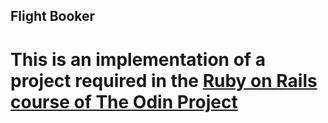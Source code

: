 ## Flight Booker

# This is an implementation of a project required in the [Ruby on Rails course of The Odin Project](http://www.theodinproject.com/courses/ruby-on-rails/lessons/building-advanced-forms)